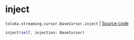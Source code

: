 # inject
`toloka.streaming.cursor.BaseCursor.inject` | [Source code](https://github.com/Toloka/toloka-kit/blob/v0.1.24/src/streaming/cursor.py#L119)

```python
inject(self, injection: BaseCursor)
```

